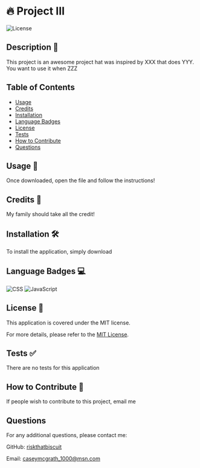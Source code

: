 
# 🔥 Project III

![License](https://img.shields.io/badge/License-MIT-blue.svg)
    
## Description 📝
This project is an awesome project hat was inspired by XXX that does YYY. You want to use it when ZZZ


## Table of Contents
- [Usage](#usage-)
- [Credits](#credits-)
- [Installation](#installation-)
- [Language Badges](#language-badges-)
- [License](#license-)
- [Tests](#tests-)
- [How to Contribute](#how-to-contribute-)
- [Questions](#questions-)

## Usage 🚀
Once downloaded, open the file and follow the instructions!

## Credits 👏
My family should take all the credit!

## Installation 🛠️
To install the application, simply download

## Language Badges 💻
![CSS](https://img.shields.io/badge/-CSS-orange) ![JavaScript](https://img.shields.io/badge/-JavaScript-orange)


## License 📝

This application is covered under the MIT license.

For more details, please refer to the [MIT License](LICENSE).

## Tests ✅
There are no tests for this application

## How to Contribute 🤝
If people wish to contribute to this project, email me

## Questions
For any additional questions, please contact me:

GitHub: [riskthatbiscuit](https://github.com/riskthatbiscuit)

Email: [caseymcgrath_1000@msn.com](mailto:caseymcgrath_1000@msn.com)

